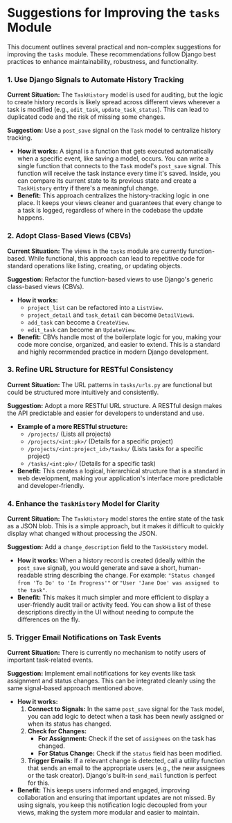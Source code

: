 # Suggestions for Improving the `tasks` Module

This document outlines several practical and non-complex suggestions for improving the `tasks` module. These recommendations follow Django best practices to enhance maintainability, robustness, and functionality.

### 1. Use Django Signals to Automate History Tracking

**Current Situation:** The `TaskHistory` model is used for auditing, but the logic to create history records is likely spread across different views wherever a task is modified (e.g., `edit_task`, `update_task_status`). This can lead to duplicated code and the risk of missing some changes.

**Suggestion:** Use a `post_save` signal on the `Task` model to centralize history tracking.

*   **How it works:** A signal is a function that gets executed automatically when a specific event, like saving a model, occurs. You can write a single function that connects to the `Task` model's `post_save` signal. This function will receive the task instance every time it's saved. Inside, you can compare its current state to its previous state and create a `TaskHistory` entry if there's a meaningful change.
*   **Benefit:** This approach centralizes the history-tracking logic in one place. It keeps your views cleaner and guarantees that every change to a task is logged, regardless of where in the codebase the update happens.

### 2. Adopt Class-Based Views (CBVs)

**Current Situation:** The views in the `tasks` module are currently function-based. While functional, this approach can lead to repetitive code for standard operations like listing, creating, or updating objects.

**Suggestion:** Refactor the function-based views to use Django's generic class-based views (CBVs).

*   **How it works:**
    *   `project_list` can be refactored into a `ListView`.
    *   `project_detail` and `task_detail` can become `DetailView`s.
    *   `add_task` can become a `CreateView`.
    *   `edit_task` can become an `UpdateView`.
*   **Benefit:** CBVs handle most of the boilerplate logic for you, making your code more concise, organized, and easier to extend. This is a standard and highly recommended practice in modern Django development.

### 3. Refine URL Structure for RESTful Consistency

**Current Situation:** The URL patterns in `tasks/urls.py` are functional but could be structured more intuitively and consistently.

**Suggestion:** Adopt a more RESTful URL structure. A RESTful design makes the API predictable and easier for developers to understand and use.

*   **Example of a more RESTful structure:**
    *   `/projects/` (Lists all projects)
    *   `/projects/<int:pk>/` (Details for a specific project)
    *   `/projects/<int:project_id>/tasks/` (Lists tasks for a specific project)
    *   `/tasks/<int:pk>/` (Details for a specific task)
*   **Benefit:** This creates a logical, hierarchical structure that is a standard in web development, making your application's interface more predictable and developer-friendly.

### 4. Enhance the `TaskHistory` Model for Clarity

**Current Situation:** The `TaskHistory` model stores the entire state of the task as a JSON blob. This is a simple approach, but it makes it difficult to quickly display what changed without processing the JSON.

**Suggestion:** Add a `change_description` field to the `TaskHistory` model.

*   **How it works:** When a history record is created (ideally within the `post_save` signal), you would generate and save a short, human-readable string describing the change. For example: `"Status changed from 'To Do' to 'In Progress'"` or `"User 'Jane Doe' was assigned to the task"`.
*   **Benefit:** This makes it much simpler and more efficient to display a user-friendly audit trail or activity feed. You can show a list of these descriptions directly in the UI without needing to compute the differences on the fly.

### 5. Trigger Email Notifications on Task Events

**Current Situation:** There is currently no mechanism to notify users of important task-related events.

**Suggestion:** Implement email notifications for key events like task assignment and status changes. This can be integrated cleanly using the same signal-based approach mentioned above.

*   **How it works:**
    1.  **Connect to Signals:** In the same `post_save` signal for the `Task` model, you can add logic to detect when a task has been newly assigned or when its status has changed.
    2.  **Check for Changes:**
        *   **For Assignment:** Check if the set of `assignees` on the task has changed.
        *   **For Status Change:** Check if the `status` field has been modified.
    3.  **Trigger Emails:** If a relevant change is detected, call a utility function that sends an email to the appropriate users (e.g., the new assignees or the task creator). Django's built-in `send_mail` function is perfect for this.
*   **Benefit:** This keeps users informed and engaged, improving collaboration and ensuring that important updates are not missed. By using signals, you keep this notification logic decoupled from your views, making the system more modular and easier to maintain.
